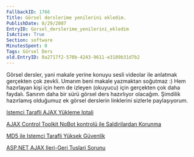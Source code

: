 ```yaml
---
FallbackID: 1766
Title: Görsel derslerime yenilerini ekledim.
PublishDate: 8/29/2007
EntryID: Gorsel_derslerime_yenilerini_ekledim
IsActive: True
Section: software
MinutesSpent: 0
Tags: Görsel Ders
old.EntryID: 0a2717f2-570b-4243-9611-e3189b31d7b2
---
```

Görsel dersler, yani makale yerine konuyu sesli videolar ile anlatmak
gerçekten çok zevkli. Umarım beni makale yazmaktan soğutmaz :) Hem
hazırlayan kişi için hem de izleyen (okuyucu) için gerçekten çok daha
faydalı. Sanırım daha bir sürü görsel ders hazırlıyor olacağım. Şimdilik
hazırlamış olduğumuz ek görsel derslerin linklerini sizlerle
paylaşıyorum.

[Istemci Tarafli AJAX Yükleme
Iptali](http://www.nedirtv.com/VideoDetay.aspx?VideoID=61)

[AJAX Control Toolkit NoBot kontrolü ile Saldirilardan
Korunma](http://www.nedirtv.com/VideoDetay.aspx?VideoID=62)

[MD5 ile Istemci Tarafli Yüksek
Güvenlik](http://www.nedirtv.com/VideoDetay.aspx?VideoID=63)

[ASP.NET AJAX Ileri-Geri Tuslari
Sorunu](http://www.nedirtv.com/VideoDetay.aspx?VideoID=65)


